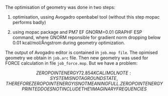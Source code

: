 The optimisation of geometry was done in two steps:

1. optimisation, ussing Avogadro openbabel tool (without this step mopac performs badly)

2. using mopac package and PM7 EF GNORM=0.01 GRAPHF ESP command, where GNORM reponsible for gradient norm dropping below 0.01 kcal/mol/Ångstrom during geometry optimization.

The output of Avogadro editor is contained in ```job.mop file```. The opimised geometry we obtain in ```job.arc``` file. Then new geometry was used for FORCE calculation in file ```job_force.mop```. But we have a problem: 

$$
ZERO POINT ENERGY      72.854 KCAL/MOL
NOTE: SYSTEM IS NOT A GROUND STATE, THEREFORE ZERO POINT
ENERGY IS NOT MEANINGFULL. ZERO POINT ENERGY PRINTED
DOES NOT INCLUDE THE  1 IMAGINARY FREQUENCIES
$$
